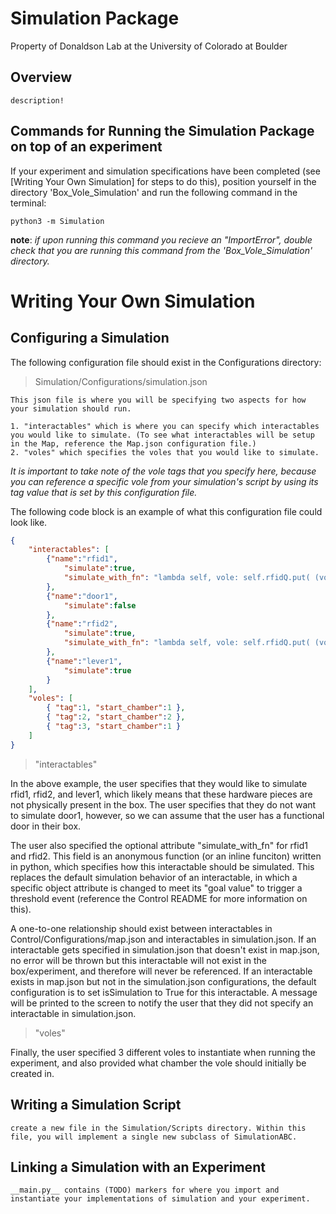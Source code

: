 
# Simulation Package

Property of Donaldson Lab at the University of Colorado at Boulder

## Overview

    description! 

## Commands for Running the Simulation Package on top of an experiment

If your experiment and simulation specifications have been completed (see [Writing Your Own Simulation] for steps to do this), position yourself in the directory 'Box_Vole_Simulation' and run the following command in the terminal:

`python3 -m Simulation`

**note**: *if upon running this command you recieve an "ImportError", double check that you are running this command from the 'Box_Vole_Simulation' directory.*

# Writing Your Own Simulation

## Configuring a Simulation

The following configuration file should exist in the Configurations directory:

> Simulation/Configurations/simulation.json

    This json file is where you will be specifying two aspects for how your simulation should run.

    1. "interactables" which is where you can specify which interactables you would like to simulate. (To see what interactables will be setup in the Map, reference the Map.json configuration file.) 
    2. "voles" which specifies the voles that you would like to simulate. 
 *It is important to take note of the vole tags that you specify here, because you can reference a specific vole from your simulation's script by using its tag value that is set by this configuration file.*

The following code block is an example of what this configuration file could look like.

~~~json
{
    "interactables": [
        {"name":"rfid1", 
            "simulate":true, 
            "simulate_with_fn": "lambda self, vole: self.rfidQ.put( (vole, self.ID) )" 
        }, 
        {"name":"door1", 
            "simulate":false
        }, 
        {"name":"rfid2", 
            "simulate":true, 
            "simulate_with_fn": "lambda self, vole: self.rfidQ.put( (vole, self.ID) )"  
        }, 
        {"name":"lever1", 
            "simulate":true
        }  
    ],
    "voles": [
        { "tag":1, "start_chamber":1 }, 
        { "tag":2, "start_chamber":2 }, 
        { "tag":3, "start_chamber":1 }
    ]
}
~~~

> "interactables" 

In the above  example, the user specifies that they would like to simulate rfid1, rfid2, and lever1, which likely means that these hardware pieces are not physically present in the box. The user specifies that they do not want to simulate door1, however, so we can assume that the user has a functional door in their box.

The user also specified the optional attribute "simulate_with_fn" for rfid1 and rfid2. This field is an anonymous function (or an inline funciton) written in python, which specifies how this interactable should be simulated. This replaces the default simulation behavior of an interactable, in which a specific object attribute is changed to meet its "goal value" to trigger a threshold event (reference the Control README for more information on this). 

A one-to-one relationship should exist between interactables in Control/Configurations/map.json and interactables in simulation.json. If an interactable gets specified in simulation.json that doesn't exist in map.json, no error will be thrown but this interactable will not exist in the box/experiment, and therefore will never be referenced. If an interactable exists in map.json but not in the simulation.json configurations, the default configuration is to set isSimulation to True for this interactable. A message will be printed to the screen to notify the user that they did not specify an interactable in simulation.json.

> "voles"

Finally, the user specified 3 different voles to instantiate when running the experiment, and also provided what chamber the vole should initially be created in.

## Writing a Simulation Script

    create a new file in the Simulation/Scripts directory. Within this file, you will implement a single new subclass of SimulationABC. 

## Linking a Simulation with an Experiment

    __main.py__ contains (TODO) markers for where you import and instantiate your implementations of simulation and your experiment. 

